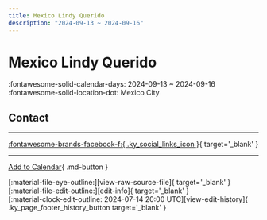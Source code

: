 ```yaml
---
title: Mexico Lindy Querido
description: "2024-09-13 ~ 2024-09-16"
---
```


# Mexico Lindy Querido 

:fontawesome-solid-calendar-days: 2024-09-13 ~ 2024-09-16  
:fontawesome-solid-location-dot: Mexico City  

## Contact


---

 [:fontawesome-brands-facebook-f:{ .ky_social_links_icon }](https://www.facebook.com/Mexico.lindyquerido){ target='_blank' }

---

[Add to Calendar](https://swing.news/ics/en/2024/mx/mexico-lindy-querido-2024.ics){ .md-button }

<div class="ky_page_footer" markdown>
<div class="ky_page_footer_trailing" markdown="span">
[:material-file-eye-outline:][view-raw-source-file]{ target='_blank' }
[:material-file-edit-outline:][edit-info]{ target='_blank' }
</div>
<div class="ky_page_footer_leading" markdown="span">
[:material-clock-edit-outline: 2024-07-14 20:00 UTC][view-edit-history]{ .ky_page_footer_history_button target='_blank' }
</div>
</div>

[view-raw-source-file]: https://github.com/swingdance/events/blob/main/2024/mx/mexico-lindy-querido-2024.json "View Raw Source File"
[edit-info]: https://github.com/swingdance/events/issues/new?assignees=&labels=update+event&projects=&template=03-update_entity.yml&title=%5B2024%2Fmx%5D%20Mexico%20Lindy%20Querido&region=mx&year=2024&id=mexico-lindy-querido-2024&name=Mexico%20Lindy%20Querido&org_id= "Edit Info"

[view-edit-history]: https://github.com/swingdance/events/commits/main/2024/mx/mexico-lindy-querido-2024.json "View Edit History"
